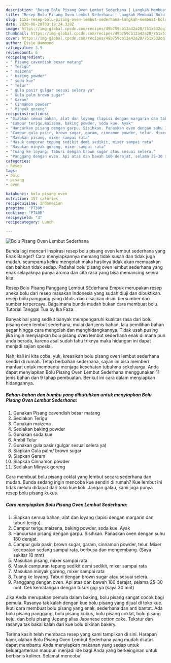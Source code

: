 ```yaml
---
description: "Resep Bolu Pisang Oven Lembut Sederhana | Langkah Membuat Bolu Pisang Oven Lembut Sederhana Yang Bisa Manjain Lidah"
title: "Resep Bolu Pisang Oven Lembut Sederhana | Langkah Membuat Bolu Pisang Oven Lembut Sederhana Yang Bisa Manjain Lidah"
slug: 1155-resep-bolu-pisang-oven-lembut-sederhana-langkah-membuat-bolu-pisang-oven-lembut-sederhana-yang-bisa-manjain-lidah
date: 2020-06-28T03:19:24.328Z
image: https://img-global.cpcdn.com/recipes/49b759cb12a42a28/751x532cq70/bolu-pisang-oven-lembut-sederhana-foto-resep-utama.jpg
thumbnail: https://img-global.cpcdn.com/recipes/49b759cb12a42a28/751x532cq70/bolu-pisang-oven-lembut-sederhana-foto-resep-utama.jpg
cover: https://img-global.cpcdn.com/recipes/49b759cb12a42a28/751x532cq70/bolu-pisang-oven-lembut-sederhana-foto-resep-utama.jpg
author: Essie Hammond
ratingvalue: 3.9
reviewcount: 6
recipeingredient:
- " Pisang cavendish besar matang"
- " Terigu"
- " maizena"
- " baking powder"
- " soda kue"
- " Telur"
- " gula pasir gulgar sesuai selera ya"
- " Gula palm brown sugar"
- " Garam"
- " Cinnamon powder"
- " Minyak goreng"
recipeinstructions:
- "Siapkan semua bahan, alat dan loyang (lapisi dengan margarin dan taburi terigu)."
- "Campur terigu,maizena, baking powder, soda kue. Ayak"
- "Hancurkan pisang dengan garpu. Sisihkan. Panaskan oven dengan suhu 180 derajat."
- "Campur gula pasir, brown sugar, garam, cinnamon powder, telur. Mixer kecepatan sedang sampai rata, berbusa dan mengembang. (Saya sekitar 10 mnt)"
- "Masukan pisang, mixer sampai rata"
- "Masuk campuran tepung sedikit demi sedikit, mixer sampai rata"
- "Masukan minyak goreng, mixer sampai rata"
- "Tuang ke loyang. Taburi dengan brown sugar atau sesuai selera."
- "Panggang dengan oven. Api atas dan bawah 180 derajat, selama 25-30 mnt. Cek kematangan dengan tusuk gigi ya (saya 30 mnt)"
categories:
- Resep
tags:
- bolu
- pisang
- oven

katakunci: bolu pisang oven 
nutrition: 157 calories
recipecuisine: Indonesian
preptime: "PT30M"
cooktime: "PT40M"
recipeyield: "3"
recipecategory: Lunch

---
```



![Bolu Pisang Oven Lembut Sederhana](https://img-global.cpcdn.com/recipes/49b759cb12a42a28/751x532cq70/bolu-pisang-oven-lembut-sederhana-foto-resep-utama.jpg)

Bunda lagi mencari inspirasi resep bolu pisang oven lembut sederhana yang Enak Banget? Cara menyiapkannya memang tidak susah dan tidak juga mudah. seumpama keliru mengolah maka hasilnya tidak akan memuaskan dan bahkan tidak sedap. Padahal bolu pisang oven lembut sederhana yang enak selayaknya punya aroma dan cita rasa yang bisa memancing selera kita.

Resep Bolu Pisang Panggang Lembut SEderhana Empuk merupakan resep aneka bolu dari resep masakan Indonesia yang sudah diuji dan dibuktikan. resep bolu panggang yang ditulis dan disajikan disini bersumber dari sumber terpercaya. Bagaimana bunda mudah bukan cara membuat bolu. Tutorial Tanggal Tua by Ika Faza.

Banyak hal yang sedikit banyak mempengaruhi kualitas rasa dari bolu pisang oven lembut sederhana, mulai dari jenis bahan, lalu pemilihan bahan segar hingga cara mengolah dan menghidangkannya. Tidak usah pusing jika ingin menyiapkan bolu pisang oven lembut sederhana enak di mana pun anda berada, karena asal sudah tahu triknya maka hidangan ini dapat menjadi sajian spesial.


Nah, kali ini kita coba, yuk, kreasikan bolu pisang oven lembut sederhana sendiri di rumah. Tetap berbahan sederhana, sajian ini bisa memberi manfaat untuk membantu menjaga kesehatan tubuhmu sekeluarga. Anda dapat menyiapkan Bolu Pisang Oven Lembut Sederhana menggunakan 11 jenis bahan dan 9 tahap pembuatan. Berikut ini cara dalam menyiapkan hidangannya.

<!--inarticleads1-->

##### Bahan-bahan dan bumbu yang dibutuhkan untuk menyiapkan Bolu Pisang Oven Lembut Sederhana:

1. Gunakan  Pisang cavendish besar matang
1. Sediakan  Terigu
1. Gunakan  maizena
1. Sediakan  baking powder
1. Gunakan  soda kue
1. Ambil  Telur
1. Gunakan  gula pasir (gulgar sesuai selera ya)
1. Siapkan  Gula palm/ brown sugar
1. Siapkan  Garam
1. Siapkan  Cinnamon powder
1. Sediakan  Minyak goreng


Cara membuat bolu pisang coklat yang lembut secara sederhana dan mudah. Bunda sedang ingin mencoba kue sendiri di rumah? Kue lembut ini tidak melulu didapat dari toko kue kok. Jangan galau, kami juga punya resep bolu pisang kukus. 

<!--inarticleads2-->

##### Cara menyiapkan Bolu Pisang Oven Lembut Sederhana:

1. Siapkan semua bahan, alat dan loyang (lapisi dengan margarin dan taburi terigu).
1. Campur terigu,maizena, baking powder, soda kue. Ayak
1. Hancurkan pisang dengan garpu. Sisihkan. Panaskan oven dengan suhu 180 derajat.
1. Campur gula pasir, brown sugar, garam, cinnamon powder, telur. Mixer kecepatan sedang sampai rata, berbusa dan mengembang. (Saya sekitar 10 mnt)
1. Masukan pisang, mixer sampai rata
1. Masuk campuran tepung sedikit demi sedikit, mixer sampai rata
1. Masukan minyak goreng, mixer sampai rata
1. Tuang ke loyang. Taburi dengan brown sugar atau sesuai selera.
1. Panggang dengan oven. Api atas dan bawah 180 derajat, selama 25-30 mnt. Cek kematangan dengan tusuk gigi ya (saya 30 mnt)


Jika Anda merupakan pemula dalam baking, bolu pisang sangat cocok bagi pemula. Rasanya tak kalah dengan kue bolu pisang yang dijual di toko kue. Ikuti cara membuat bolu pisang yang enak, sederhana dan anti bantat. Ada bolu pisang panggang, bolu pisang kukus, bolu pisang coklat, bolu pisang keju, dan bolu pisang Jepang alias Japanese cotton cake. Tekstur dan rasanya tak bakal kalah dari kue bolu bikinan bakery. 

Terima kasih telah membaca resep yang kami tampilkan di sini. Harapan kami, olahan Bolu Pisang Oven Lembut Sederhana yang mudah di atas dapat membantu Anda menyiapkan makanan yang sedap untuk keluarga/teman maupun menjadi ide bagi Anda yang berkeinginan untuk berbisnis kuliner. Selamat mencoba!
